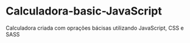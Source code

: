 # Calculadora-basic-JavaScript
 Calculadora criada com oprações bácisas utilizando JavaScript, CSS e SASS
